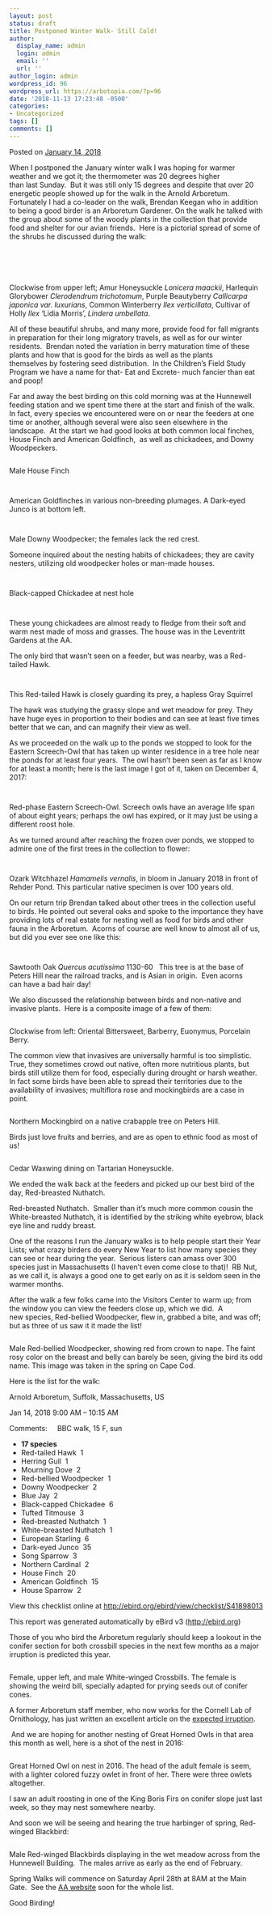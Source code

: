 ```yaml
---
layout: post
status: draft
title: Postponed Winter Walk- Still Cold!
author:
  display_name: admin
  login: admin
  email: ''
  url: ''
author_login: admin
wordpress_id: 96
wordpress_url: https://arbotopia.com/?p=96
date: '2018-11-13 17:23:48 -0500'
categories:
- Uncategorized
tags: []
comments: []
---
```




<p>Posted on&nbsp;<a href="https://web.archive.org/web/20180401052920/http://www.arbotopia.com/postponed-winter-walk-still-cold/">January 14, 2018</a></p>





<p>When I postponed the January winter walk I was hoping for warmer weather and we got it; the thermometer&nbsp;was 20 degrees higher than&nbsp;last&nbsp;Sunday.&nbsp; But it was still only 15 degrees&nbsp;and&nbsp;despite that over 20 energetic people showed up for&nbsp;the walk in the Arnold Arboretum.&nbsp; Fortunately I had a co-leader on the walk, Brendan Keegan who in addition to being a good birder is an Arboretum Gardener. On the walk he talked with the group about some of the woody plants in the collection that provide food and shelter for our avian friends.&nbsp; Here is a&nbsp;pictorial spread&nbsp;of some of the shrubs he discussed during the walk:</p>


<p><!-- wp:image {"id":193} --></p>
<figure class="wp-block-image"><img src="/images/2018/11/Fall-Berries-PS-2.jpg" alt="" class="wp-image-193"/></figure>


<p><!-- wp:image {"id":192} --></p>
<figure class="wp-block-image"><img src="/images/2018/11/Fall-Berries-PS-1.jpg" alt="" class="wp-image-192"/></figure>


<p><!-- wp:image --></p>
<figure class="wp-block-image"><img src="blob:https://arbotopia.com/085ff270-5495-499f-9b2a-d9253f139715" alt=""/></figure>


<p><!-- wp:image --></p>
<figure class="wp-block-image"><img src="blob:https://arbotopia.com/77f60ef2-e09a-4a1d-91be-f10aefb37975" alt=""/></figure>


<p><!-- wp:image {"id":191} --></p>
<figure class="wp-block-image"><img src="/images/2018/11/Fall-Berries-PS.jpg" alt="" class="wp-image-191"/></figure>





<p>Clockwise from upper left; Amur Honeysuckle&nbsp;<em>Lonicera maackii</em>, Harlequin Glorybower&nbsp;<em>Clerodendrum trichotomum</em>, Purple Beautyberry&nbsp;<em>Callicarpa japonica var. luxurians</em>, Common Winterberry&nbsp;<em>Ilex verticillata</em>, Cultivar of Holly&nbsp;<em>Ilex</em>&nbsp;&lsquo;Lidia Morris&rsquo;,&nbsp;<em>Lindera umbellata</em>.</p>





<p>All of these beautiful shrubs, and many more, provide food for fall migrants in preparation for their long migratory travels, as well as for our winter residents.&nbsp; Brendan noted the variation in berry maturation&nbsp;time&nbsp;of these plants and how that&nbsp;is good for the&nbsp;birds as well as the plants themselves&nbsp;by&nbsp;fostering seed distribution.&nbsp; In the Children&rsquo;s Field Study Program we have a name for that- Eat and Excrete- much fancier than&nbsp;eat and poop!</p>





<p>Far and away the&nbsp;best birding on this cold morning was at the Hunnewell feeding station and we spent time there at the start and finish of the walk.&nbsp; In fact,&nbsp;every species we encountered were on or near the feeders at one time or another, although&nbsp;several were also seen elsewhere&nbsp;in the landscape.&nbsp; At the start we had good looks at both common local finches, House Finch and American Goldfinch,&nbsp; as well as chickadees, and Downy Woodpeckers.</p>


<p><!-- wp:image {"id":172} --></p>
<figure class="wp-block-image"><img src="/images/2018/11/P1150645.jpg" alt="" class="wp-image-172"/></figure>





<p>Male House Finch</p>


<p><!-- wp:image {"id":1585} --></p>
<figure class="wp-block-image"><img src="https://web.archive.org/web/20180401052920im_/http://www.arbotopia.com/wp-content/uploads/2018/01/IMG_5544.jpg" alt="" class="wp-image-1585"/></figure>


<p><!-- wp:image {"id":174} --></p>
<figure class="wp-block-image"><img src="/images/2018/11/IMG_5544.jpg" alt="" class="wp-image-174"/></figure>





<p>American Goldfinches in various non-breeding plumages. A Dark-eyed Junco is at bottom left.</p>


<p><!-- wp:image {"id":1586} --></p>
<figure class="wp-block-image"><img src="https://web.archive.org/web/20180401052920im_/http://www.arbotopia.com/wp-content/uploads/2018/01/P1010496.jpg" alt="" class="wp-image-1586"/></figure>


<p><!-- wp:image {"id":173} --></p>
<figure class="wp-block-image"><img src="/images/2018/11/P1010496.jpg" alt="" class="wp-image-173"/></figure>





<p>Male Downy Woodpecker; the females lack the red crest.</p>





<p>Someone inquired about the nesting habits of chickadees; they are cavity nesters, utilizing old woodpecker holes or man-made houses.</p>


<p><!-- wp:image {"id":1587} --></p>
<figure class="wp-block-image"><img src="https://web.archive.org/web/20180401052920im_/http://www.arbotopia.com/wp-content/uploads/2018/01/P1080191.jpg" alt="" class="wp-image-1587"/></figure>


<p><!-- wp:image {"id":175} --></p>
<figure class="wp-block-image"><img src="/images/2018/11/P1080191.jpg" alt="" class="wp-image-175"/></figure>





<p>Black-capped Chickadee at nest hole</p>


<p><!-- wp:image {"id":1588,"align":"center"} --></p>
<div class="wp-block-image">
<figure class="aligncenter"><img src="https://web.archive.org/web/20180401052920im_/http://www.arbotopia.com/wp-content/uploads/2018/01/P1090443.jpg" alt="" class="wp-image-1588"/></figure>
</div>


<p><!-- wp:image {"id":176} --></p>
<figure class="wp-block-image"><img src="/images/2018/11/P1090443.jpg" alt="" class="wp-image-176"/></figure>





<p>These young chickadees are almost ready to fledge from their soft and warm nest made of moss and grasses. The house was in the Leventritt Gardens at the AA.</p>





<p>The only bird that wasn&rsquo;t seen on a feeder, but was nearby, was&nbsp;a Red-tailed Hawk.</p>


<p><!-- wp:image {"id":1589} --></p>
<figure class="wp-block-image"><img src="https://web.archive.org/web/20180401052920im_/http://www.arbotopia.com/wp-content/uploads/2018/01/R-T-Hawk-3.jpg" alt="" class="wp-image-1589"/></figure>


<p><!-- wp:image {"id":177} --></p>
<figure class="wp-block-image"><img src="/images/2018/11/R-T-Hawk-1.jpg" alt="" class="wp-image-177"/></figure>





<p>This Red-tailed Hawk is closely guarding its prey, a hapless Gray Squirrel</p>





<p>The hawk was studying the grassy slope and wet meadow for prey. They have huge eyes in proportion to their bodies and can see at least five times better that we can, and can magnify their&nbsp;view as well.</p>





<p>As we proceeded on the walk up to the ponds we stopped to look for the Eastern Screech-Owl&nbsp;that has taken up winter residence in a tree hole near the ponds for at least four years.&nbsp; The owl hasn&rsquo;t been seen as far as I know for at least a month; here is the last image I got of it, taken on December 4, 2017:</p>


<p><!-- wp:image {"id":178} --></p>
<figure class="wp-block-image"><img src="/images/2018/11/P1010217.jpg" alt="" class="wp-image-178"/></figure>


<p><!-- wp:image {"id":1590} --></p>
<figure class="wp-block-image"><img src="https://web.archive.org/web/20180401052920im_/http://www.arbotopia.com/wp-content/uploads/2018/01/P1010047.jpg" alt="" class="wp-image-1590"/></figure>





<p>Red-phase Eastern Screech-Owl. Screech owls have an average life span of&nbsp;about eight years; perhaps the owl has expired, or it may just be using a different roost hole.</p>





<p>As we turned around after&nbsp;reaching the frozen over ponds,&nbsp;we stopped to admire one of the first trees in the collection to flower:</p>


<p><!-- wp:image {"id":179} --></p>
<figure class="wp-block-image"><img src="/images/2018/11/P1010509.jpg" alt="" class="wp-image-179"/></figure>


<p><!-- wp:image {"id":1591} --></p>
<figure class="wp-block-image"><img src="https://web.archive.org/web/20180401052920im_/http://www.arbotopia.com/wp-content/uploads/2018/01/P1010509.jpg" alt="" class="wp-image-1591"/></figure>





<p>Ozark Witchhazel&nbsp;<em>Hamamelis vernalis</em>, in bloom in January 2018 in front of Rehder Pond. This particular native specimen is over 100 years old.</p>





<p>On our return trip Brendan talked about other trees in the collection useful to birds. He pointed out several oaks and spoke to the importance they have providing lots of&nbsp;real estate for nesting well as food for birds and other fauna in the Arboretum.&nbsp; Acorns of course are well know to almost all of us, but did you ever see one like this:</p>


<p><!-- wp:image {"id":1592} --></p>
<figure class="wp-block-image"><img src="https://web.archive.org/web/20180401052920im_/http://www.arbotopia.com/wp-content/uploads/2018/01/IMG_0789.jpg" alt="" class="wp-image-1592"/></figure>


<p><!-- wp:image {"id":180} --></p>
<figure class="wp-block-image"><img src="/images/2018/11/IMG_0789.jpg" alt="" class="wp-image-180"/></figure>





<p>Sawtooth Oak&nbsp;<em>Quercus acutissima</em>&nbsp;1130-60&nbsp; &nbsp;This tree is at the base of Peters Hill near the railroad tracks, and is Asian in origin.&nbsp; Even acorns can&nbsp;have a bad hair day!</p>





<p>We also discussed the relationship between birds and non-native&nbsp;and invasive plants.&nbsp; Here is a&nbsp;composite image of a few of them:</p>


<p><!-- wp:image {"id":214} --></p>
<figure class="wp-block-image"><img src="/images/2018/11/invasives-1.jpg" alt="" class="wp-image-214"/></figure>





<p>Clockwise from left: Oriental Bittersweet, Barberry, Euonymus, Porcelain Berry.</p>





<p>The common view that invasives are universally harmful is too simplistic. True, they sometimes crowd out native,&nbsp;often more nutritious plants, but birds still utilize them for food, especially during drought or harsh weather.&nbsp; In fact some birds have been able to spread their territories due to the availability of invasives; multiflora rose and mockingbirds are a case in point.</p>


<p><!-- wp:image {"id":182} --></p>
<figure class="wp-block-image"><img src="/images/2018/11/P1150229.jpg" alt="" class="wp-image-182"/></figure>





<p>Northern Mockingbird on a native crabapple tree on Peters Hill.</p>





<p>Birds just love fruits and berries,&nbsp;and are as open to ethnic food as most of us!</p>


<p><!-- wp:image {"id":187} --></p>
<figure class="wp-block-image"><img src="/images/2018/11/P1170776.jpg" alt="" class="wp-image-187"/></figure>





<p>Cedar Waxwing dining on Tartarian Honeysuckle.</p>





<p>We ended the walk back at the feeders and picked up our best bird of the day, Red-breasted Nuthatch.</p>





<p>Red-breasted Nuthatch.&nbsp; Smaller than it&rsquo;s much more common cousin the White-breasted Nuthatch, it is identified by the striking white eyebrow, black eye line and ruddy breast.</p>





<p>One of the reasons I run the January walks is to help people&nbsp;start their Year Lists; what crazy birders do every New Year to&nbsp;list how many species they can&nbsp;see or hear&nbsp;during the year.&nbsp; Serious listers can amass over 300 species just in Massachusetts (I haven&rsquo;t even come close to that)!&nbsp; RB Nut, as we call it, is always a good one to get early on as it is seldom seen in the warmer months.</p>





<p>After the walk a few&nbsp;folks came into the Visitors Center to warm up; from the window&nbsp;you can view the feeders close up, which we did.&nbsp; A new&nbsp;species, Red-bellied Woodpecker, flew in, grabbed a bite, and was off; but as three of us saw it it made the list!</p>


<p><!-- wp:image {"id":183} --></p>
<figure class="wp-block-image"><img src="/images/2018/11/P1270442.jpg" alt="" class="wp-image-183"/></figure>





<p>Male Red-bellied Woodpecker, showing red from crown to nape. The faint rosy color on the breast and belly can barely be seen, giving the bird its odd name. This image was taken in the spring on Cape Cod.</p>





<p>Here is the list for the walk:</p>





<p>Arnold Arboretum, Suffolk, Massachusetts, US</p>





<p>Jan 14, 2018 9:00 AM &ndash; 10:15 AM</p>





<p>Comments: &nbsp;&nbsp;&nbsp;&nbsp;BBC walk, 15 F, sun</p>


<p><!-- wp:list --></p>
<ul>
<li><strong>17 species</strong></li>
<li>Red-tailed Hawk &nbsp;1</li>
<li>Herring Gull &nbsp;1</li>
<li>Mourning Dove &nbsp;2</li>
<li>Red-bellied Woodpecker &nbsp;1</li>
<li>Downy Woodpecker &nbsp;2</li>
<li>Blue Jay &nbsp;2</li>
<li>Black-capped Chickadee &nbsp;6</li>
<li>Tufted Titmouse &nbsp;3</li>
<li>Red-breasted Nuthatch &nbsp;1</li>
<li>White-breasted Nuthatch &nbsp;1</li>
<li>European Starling &nbsp;6</li>
<li>Dark-eyed Junco &nbsp;35</li>
<li>Song Sparrow &nbsp;3</li>
<li>Northern Cardinal &nbsp;2</li>
<li>House Finch &nbsp;20</li>
<li>American Goldfinch &nbsp;15</li>
<li>House Sparrow &nbsp;2</li>
</ul>
<p><!-- /wp:list --></p>



<p>View this checklist online at&nbsp;<a href="https://web.archive.org/web/20180401052920/http://ebird.org/ebird/view/checklist/S41898013">http://ebird.org/ebird/view/checklist/S41898013</a></p>





<p>This report was generated automatically by eBird v3 (<a href="https://web.archive.org/web/20180401052920/http://ebird.org/">http://ebird.org</a>)</p>





<p>Those of you who bird the Arboretum regularly should keep a lookout in the conifer section for both crossbill species in the next few months as a major irruption is predicted this year.</p>


<p><!-- wp:image {"id":186} --></p>
<figure class="wp-block-image"><img src="/images/2018/11/P1030055.jpg" alt="" class="wp-image-186"/></figure>





<p>Female, upper left, and male White-winged Crossbills. The female is showing the weird bill, specially adapted for prying seeds out of conifer cones.</p>





<p>A former Arboretum staff member, who now works for the Cornell Lab of Ornithology, has just written an excellent article on the&nbsp;<a href="https://web.archive.org/web/20180401052920/https://goo.gl/LQXiaQ">expected irruption</a>.</p>





<p>&nbsp;And we are hoping for another nesting of Great Horned Owls in that area this month as well, here is a shot of the nest in 2016:</p>


<p><!-- wp:image {"id":185} --></p>
<figure class="wp-block-image"><img src="/images/2018/11/P1120355.jpg" alt="" class="wp-image-185"/></figure>





<p>Great Horned Owl on nest in 2016. The head of the adult female is seem, with a lighter colored fuzzy owlet in front of her. There were three owlets altogether.</p>





<p>I saw an adult roosting in one of the King Boris Firs on conifer slope just last week, so they may nest somewhere nearby.</p>





<p>And soon we will be seeing and hearing the true harbinger of spring, Red-winged Blackbird:</p>


<p><!-- wp:image {"id":184} --></p>
<figure class="wp-block-image"><img src="/images/2018/11/P1130421.jpg" alt="" class="wp-image-184"/></figure>





<p>Male Red-winged Blackbirds displaying in the wet meadow across from the Hunnewell Building.&nbsp; The males arrive as early as the end of February.</p>





<p>Spring Walks will commence on Saturday April 28th at 8AM at the Main Gate.&nbsp;&nbsp;See the&nbsp;<a href="https://web.archive.org/web/20180401052920/https://www.arboretum.harvard.edu/">AA website</a>&nbsp;soon for the whole list.</p>





<p>Good Birding!<br></p>


